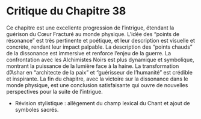 # Critique du Chapitre 38

Ce chapitre est une excellente progression de l’intrigue, étendant la guérison du Cœur Fracturé au monde physique. L’idée des “points de résonance” est très pertinente et poétique, et leur description est visuelle et concrète, rendant leur impact palpable.
La description des “points chauds” de la dissonance est immersive et renforce l’enjeu de la guerre. La confrontation avec les Alchimistes Noirs est plus dynamique et symbolique, montrant la puissance de la lumière face à la haine.
La transformation d’Ashar en “architecte de la paix” et “guérisseur de l’humanité” est crédible et inspirante. La fin du chapitre, avec la victoire sur la dissonance dans le monde physique, est une conclusion satisfaisante qui ouvre de nouvelles perspectives pour la suite de l’intrigue.
- Révision stylistique : allègement du champ lexical du Chant et ajout de symboles sacrés.
